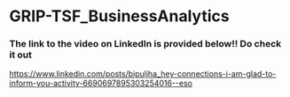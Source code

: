 # GRIP-TSF_BusinessAnalytics

### The link to the video on LinkedIn is provided below!! Do check it out
https://www.linkedin.com/posts/bipuljha_hey-connections-i-am-glad-to-inform-you-activity-6690697895303254016--eso
